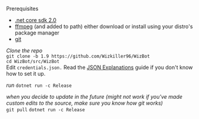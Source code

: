Prerequisites
- [.net core sdk 2.0][.netcore]
- [ffmpeg][ffmpeg] (and added to path) either download or install using your distro's package manager
- [git][git]

*Clone the repo*  
`git clone -b 1.9 https://github.com/Wizkiller96/WizBot`  
`cd WizBot/src/WizBot`  
Edit `credentials.json.` Read the [JSON Explanations](http://wizbot.readthedocs.io/en/latest/JSON%20Explanations/) guide if you don't know how to set it up.   

*run* 
`dotnet run -c Release`  

*when you decide to update in the future (might not work if you've made custom edits to the source, make sure you know how git works)*  
`git pull`
`dotnet run -c Release`  

[.netcore]: https://www.microsoft.com/net/download/core#/sdk
[ffmpeg]: http://ffmpeg.zeranoe.com/builds/
[git]: https://git-scm.com/downloads